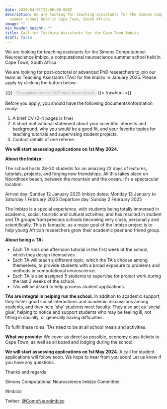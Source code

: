 ```yaml
---
date: 2024-04-01T22:00:00.000Z
description: We are looking for teaching assistants for the Simons Computational Neuroscience Imbizo (#Imbizo), a computational neuroscience
  summer school held in Cape Town, South Africa.
image: ""
min_header_height: ""
title: Call for Teaching Assistants for the Cape Town Imbizo
draft: false
---
```

We are looking for teaching assistants for the Simons Computational Neuroscience Imbizo, a computational neuroscience summer school held in Cape Town, South Africa.
 
We are looking for post-doctoral or advanced PhD researchers to join our team as Teaching Assistants (TAs) for the Imbizo in January 2025. Please apply by clicking the button below:

{{<rawhtml>}}
<button type="button" class="btn btn-danger btn-lg col-12" disabled>TA applications for 2025 have been closed</button>
{{< /rawhtml >}}

Before you apply, you should have the following documents/information ready:
1) A brief CV (2-4 pages is fine) 
2) A short motivational statement about your scientific interests and background, why you would be a good fit, and your favorite topics for teaching tutorials and supervising student projects.
3) Contact details of one referee.
 
**We will start assessing applications on 1st May 2024.**

**About the Imbizo:**

The school hosts 28-30 students for an amazing 22 days of lectures, tutorials, projects, and forging new friendships. All this takes place on Noordhoek beach, between the mountain and the ocean. It's a spectacular location.

Arrival day: Sunday 12 January 2025
Imbizo dates: Monday 13 January to Saturday 1 February 2025
Departure day: Sunday 2 February 2025

The Imbizo is a special experience, with students being totally immersed in academic, social, touristic and cultural activities, and has resulted in student and TA groups from previous schools becoming very close, personally and scientifically. This is fantastic, as a major goal of the Imbizo project is to help young African researchers grow their academic peer and friend group.


**About being a TA:**

- Each TA runs one afternoon tutorial in the first week of the school, which they design themselves.
- Each TA will teach a different topic, which the TA's choose among themselves, to provide students with a broad exposure to problems and methods in computational neuroscience.
- Each TA is also assigned 5 students to supervise for project work during the last 2 weeks of the school.
- TAs will be asked to help process student applications.

**TAs are integral in helping run the school.** In addition to academic support, they foster good social interactions and academic discussions among students, and they help 'shy' students meet faculty. They also act as 'social glue’, helping to notice and support students who may be feeling ill, not fitting in socially, or generally having difficulties.
 
To fulfil these roles, TAs need to be at all school meals and activities.

**What we provide:**
We cover as direct as possible, economy class tickets to Cape Town, as well as all board and lodging during the school.

**We will start assessing applications on 1st May 2024.**
A call for student applications will follow soon. We hope to hear from you soon! Let us know if you have any questions.


Thanks and regards

Simons Computational Neuroscience Imbizo Committee

\#Imbizo

Twitter: [@CompNeuroImbizo](https://twitter.com/CompNeuroImbizo)
